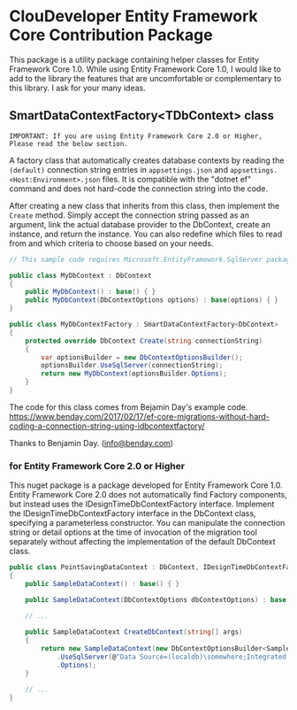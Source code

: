 # ClouDeveloper Entity Framework Core Contribution Package

This package is a utility package containing helper classes for Entity Framework Core 1.0. While using Entity Framework Core 1.0, I would like to add to the library the features that are uncomfortable or complementary to this library. I ask for your many ideas.

## SmartDataContextFactory&lt;TDbContext&gt; class

```
IMPORTANT: If you are using Entity Framework Core 2.0 or Higher, Please read the below section.
```

A factory class that automatically creates database contexts by reading the `(default)` connection string entries in `appsettings.json` and `appsettings.<Host:Environment>.json` files. It is compatible with the "dotnet ef" command and does not hard-code the connection string into the code.

After creating a new class that inherits from this class, then implement the `Create` method. Simply accept the connection string passed as an argument, link the actual database provider to the DbContext, create an instance, and return the instance. You can also redefine which files to read from and which criteria to choose based on your needs.

```C#
// This sample code requires Microsoft.EntityFramework.SqlServer package.

public class MyDbContext : DbContext
{
    public MyDbContext() : base() { }
    public MyDbContext(DbContextOptions options) : base(options) { }
}

public class MyDbContextFactory : SmartDataContextFactory<DbContext>
{
    protected override DbContext Create(string connectionString)
    {
        var optionsBuilder = new DbContextOptionsBuilder();
        optionsBuilder.UseSqlServer(connectionString);
        return new MyDbContext(optionsBuilder.Options);
    }
}
```

The code for this class comes from Bejamin Day's example code.
https://www.benday.com/2017/02/17/ef-core-migrations-without-hard-coding-a-connection-string-using-idbcontextfactory/

Thanks to Benjamin Day. (info@benday.com)

### for Entity Framework Core 2.0 or Higher
This nuget package is a package developed for Entity Framework Core 1.0. Entity Framework Core 2.0 does not automatically find Factory components, but instead uses the IDesignTimeDbContextFactory interface. Implement the IDesignTimeDbContextFactory interface in the DbContext class, specifying a parameterless constructor. You can manipulate the connection string or detail options at the time of invocation of the migration tool separately without affecting the implementation of the default DbContext class.

```C#
public class PointSavingDataContext : DbContext, IDesignTimeDbContextFactory<SampleDataContext>
{
    public SampleDataContext() : base() { }

    public SampleDataContext(DbContextOptions dbContextOptions) : base(dbContextOptions) { }

    // ...
    
    public SampleDataContext CreateDbContext(string[] args)
    {
        return new SampleDataContext(new DbContextOptionsBuilder<SampleDataContext>()
            .UseSqlServer(@"Data Source=(localdb)\somewhere;Integrated Security=SSPI;Initial Catalog=Sample;")
            .Options);
    }

    // ...
}
```
